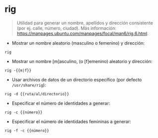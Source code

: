 # rig

> Utilidad para generar un nombre, apellidos y dirección consistente (por ej. calle, número, ciudad).
> Más información: <https://manpages.ubuntu.com/manpages/focal/man6/rig.6.html>.

- Mostrar un nombre aleatorio (masculino o femenino) y dirección:

`rig`

- Mostrar un nombre [m]asculino, (o [f]emenino) aleatorio y dirección:

`rig -{{m|f}}`

- Usar archivos de datos de un directorio específico (por defecto `/usr/share/rig`):

`rig -d {{ruta/al/directorio}}`

- Especificar el número de identidades a generar:

`rig -c {{número}}`

- Especificar el número de identidades femininas a generar:

`rig -f -c {{número}}`
